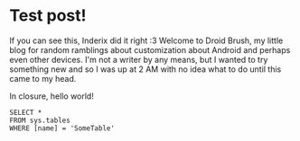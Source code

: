 # Test post!

If you can see this, Inderix did it right :3
Welcome to Droid Brush, my little blog for random ramblings about customization about Android and perhaps even other devices.
I'm not a writer by any means, but I wanted to try something new and so I was up at 2 AM with no idea what to do until this came to my head.

In closure, hello world!

 ```tsql
 SELECT *
 FROM sys.tables
 WHERE [name] = 'SomeTable'
 ```
